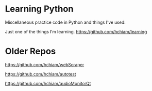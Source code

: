 # Learning Python

Miscellaneous practice code in Python and things I've used. 

Just one of the things I'm learning. https://github.com/hchiam/learning

# Older Repos

https://github.com/hchiam/webScraper

https://github.com/hchiam/autotest

https://github.com/hchiam/audioMonitorQt
